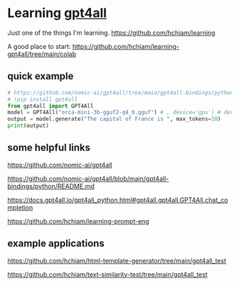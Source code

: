 # Learning [gpt4all](https://github.com/nomic-ai/gpt4all)

Just one of the things I'm learning. https://github.com/hchiam/learning

A good place to start: https://github.com/hchiam/learning-gpt4all/tree/main/colab

## quick example

```py
# https://github.com/nomic-ai/gpt4all/tree/main/gpt4all-bindings/python
# !pip install gpt4all
from gpt4all import GPT4All
model = GPT4All("orca-mini-3b-gguf2-q4_0.gguf") # , device='gpu') # device='amd', device='intel'
output = model.generate("The capital of France is ", max_tokens=10)
print(output)
```

## some helpful links

https://github.com/nomic-ai/gpt4all

https://github.com/nomic-ai/gpt4all/blob/main/gpt4all-bindings/python/README.md

https://docs.gpt4all.io/gpt4all_python.html#gpt4all.gpt4all.GPT4All.chat_completion

https://github.com/hchiam/learning-prompt-eng

## example applications

https://github.com/hchiam/html-template-generator/tree/main/gpt4all_test

https://github.com/hchiam/text-similarity-test/tree/main/gpt4all_test
